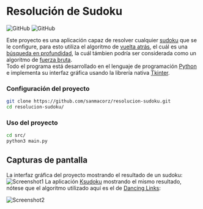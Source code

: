 # Resolución de Sudoku

![GitHub](https://img.shields.io/github/license/sanmacorz/resolucion-sudoku)
![GitHub](https://img.shields.io/github/commit-activity/m/sanmacorz/resolucion-sudoku)

Este proyecto es una aplicación capaz de resolver cualquier [sudoku](https://es.wikipedia.org/wiki/Sudoku) que se le configure, para esto utiliza el algoritmo de [vuelta atrás](https://es.wikipedia.org/wiki/Vuelta_atr%C3%A1s), el cuál es una [búsqueda en profundidad](https://es.wikipedia.org/wiki/B%C3%BAsqueda_en_profundidad), la cuál támbien podría ser considerada como un algoritmo de [fuerza bruta](https://es.wikipedia.org/wiki/B%C3%BAsqueda_de_fuerza_bruta).  
Todo el programa está desarrollado en el lenguaje de programación [Python](https://es.wikipedia.org/wiki/Python) e implementa su interfaz gráfica usando la librería nativa [Tkinter](https://es.wikipedia.org/wiki/Tkinter).

### Configuración del proyecto

```bash
git clone https://github.com/sanmacorz/resolucion-sudoku.git
cd resolucion-sudoku/
```

### Uso del proyecto

```bash
cd src/
python3 main.py
```

## Capturas de pantalla

La interfaz gráfica del proyecto mostrando el resultado de un sudoku:
![Screenshot1](https://user-images.githubusercontent.com/27830167/202340360-0bca045d-a3a0-41e5-b07a-6d8606df088f.png)
La aplicación [Ksudoku](https://github.com/KDE/ksudoku) mostrando el mismo resultado, nótese que el algoritmo utilizado aquí es el de [Dancing Links](https://en.wikipedia.org/wiki/Dancing_Links):

![Screenshot2](https://user-images.githubusercontent.com/27830167/202340371-2e2921a4-b613-48bc-b8ef-f31c1d89490d.png)
